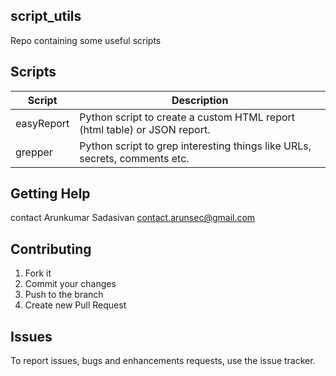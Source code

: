 ## script_utils
Repo containing some useful scripts

## Scripts

| Script | Description |
| ---- | ------- |
| easyReport | Python script to create a custom HTML report (html table) or JSON report. |
| grepper | Python script to grep interesting things like URLs, secrets, comments etc. |

## Getting Help
contact Arunkumar Sadasivan <contact.arunsec@gmail.com>

## Contributing
1. Fork it
2. Commit your changes
3. Push to the branch
4. Create new Pull Request

## Issues
To report issues, bugs and enhancements requests, use the issue tracker.
